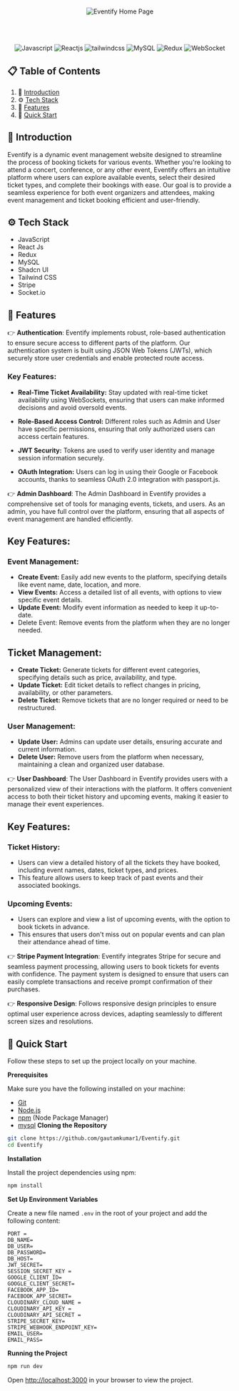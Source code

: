 
<div align="center">
<!-- Image of the heading -->
  <br />

    
  ![Eventify Home Page](https://github.com/user-attachments/assets/dde738a1-b5b7-4219-9ff5-91f623c473ac)

  <br/>
  <br/>



  <br />

  <div>
    <img src="https://img.shields.io/badge/javascript-%23323330.svg?style=for-the-badge&logo=javascript&logoColor=%23F7DF1E" alt="Javascript" />
    <img src="https://img.shields.io/badge/react-%2320232a.svg?style=for-the-badge&logo=react&logoColor=%2361DAFB" alt="Reactjs" />
    <img src="https://img.shields.io/badge/-Tailwind_CSS-black?style=for-the-badge&logoColor=white&logo=tailwindcss&color=06B6D4" alt="tailwindcss" />
    <img src="https://img.shields.io/badge/mysql-%2300f.svg?style=for-the-badge&logo=mysql&logoColor=white" alt="MySQL" />
    <img src="https://img.shields.io/badge/redux-%23593d88.svg?style=for-the-badge&logo=redux&logoColor=white" alt="Redux" />
    <img src="https://img.shields.io/badge/websocket-%23007dff.svg?style=for-the-badge&logo=websockets&logoColor=white" alt="WebSocket" />

  </div>

</div>

## 📋 <a name="table">Table of Contents</a>

1. 🤖 [Introduction](#introduction)
2. ⚙️ [Tech Stack](#tech-stack)
3. 🔋 [Features](#features)
4. 🤸 [Quick Start](#quick-start)

## <a name="introduction">🤖 Introduction</a>

Eventify is a dynamic event management website designed to streamline the process of booking tickets for various events. Whether you're looking to attend a concert, conference, or any other event, Eventify offers an intuitive platform where users can explore available events, select their desired ticket types, and complete their bookings with ease. Our goal is to provide a seamless experience for both event organizers and attendees, making event management and ticket booking efficient and user-friendly.
<!-- Tech Stack -->
## <a name="tech-stack">⚙️ Tech Stack</a>

- JavaScript
- React Js
- Redux
- MySQL
- Shadcn UI
- Tailwind CSS
- Stripe
- Socket.io
<!-- Features -->

## <a name="features">🔋 Features</a>


👉 **Authentication**: Eventify implements robust, role-based authentication to ensure secure access to different parts of the platform. Our authentication system is built using JSON Web Tokens (JWTs), which securely store user credentials and enable protected route access.

### Key Features:
- **Real-Time Ticket Availability:** Stay updated with real-time ticket availability using WebSockets, ensuring that users can make informed decisions and avoid oversold events.

- **Role-Based Access Control:** Different roles such as Admin and User have specific permissions, ensuring that only authorized users can access certain features.

- **JWT Security:** Tokens are used to verify user identity and manage session information securely.

- **OAuth Integration:** Users can log in using their Google or Facebook accounts, thanks to seamless OAuth 2.0 integration with passport.js.

👉 **Admin Dashboard**: The Admin Dashboard in Eventify provides a comprehensive set of tools for managing events, tickets, and users. As an admin, you have full control over the platform, ensuring that all aspects of event management are handled efficiently.

## Key Features:

### Event Management:

  - **Create Event:** Easily add new events to the platform, specifying details like event name, date, location, and more.
  - **View Events:** Access a detailed list of all events, with options to view specific event details.
  - **Update Event:** Modify event information as needed to keep it up-to-date.
  - Delete Event: Remove events from the platform when they are no longer needed.

## Ticket Management:

  - **Create Ticket:** Generate tickets for different event categories, specifying details such as price, availability, and type.
  - **Update Ticket:** Edit ticket details to reflect changes in pricing, availability, or other parameters.
  - **Delete Ticket:** Remove tickets that are no longer required or need to be restructured.

### User Management:

  - **Update User:** Admins can update user details, ensuring accurate and current information.
  - **Delete User:** Remove users from the platform when necessary, maintaining a clean and organized user database.

👉 **User Dashboard**: The User Dashboard in Eventify provides users with a personalized view of their interactions with the platform. It offers convenient access to both their ticket history and upcoming events, making it easier to manage their event experiences.

## Key Features:

### Ticket History:

  - Users can view a detailed history of all the tickets they have booked, including event names, dates, ticket types, and prices.
  - This feature allows users to keep track of past events and their associated bookings.

### Upcoming Events:

  - Users can explore and view a list of upcoming events, with the option to book tickets in advance.
  - This ensures that users don't miss out on popular events and can plan their attendance ahead of time.


👉 **Stripe Payment Integration**: Eventify integrates Stripe for secure and seamless payment processing, allowing users to book tickets for events with confidence. The payment system is designed to ensure that users can easily complete transactions and receive prompt confirmation of their purchases.


👉 **Responsive Design**: Follows responsive design principles to ensure optimal user experience across devices, adapting seamlessly to different screen sizes and resolutions.


## <a name="quick-start">🤸 Quick Start</a>

Follow these steps to set up the project locally on your machine.

**Prerequisites**

Make sure you have the following installed on your machine:

- [Git](https://git-scm.com/)
- [Node.js](https://nodejs.org/en)
- [npm](https://www.npmjs.com/) (Node Package Manager)
- [mysql](https://www.mysql.com/downloads/)
**Cloning the Repository**

```bash
git clone https://github.com/gautamkumar1/Eventify.git
cd Eventify
```

**Installation**

Install the project dependencies using npm:

```bash
npm install
```

**Set Up Environment Variables**

Create a new file named `.env` in the root of your project and add the following content:

```env
PORT = 
DB_NAME=
DB_USER=
DB_PASSWORD=
DB_HOST=
JWT_SECRET=
SESSION_SECRET_KEY = 
GOOGLE_CLIENT_ID=
GOOGLE_CLIENT_SECRET=
FACEBOOK_APP_ID=
FACEBOOK_APP_SECRET=
CLOUDINARY_CLOUD_NAME = 
CLOUDINARY_API_KEY = 
CLOUDINARY_API_SECRET = 
STRIPE_SECRET_KEY=
STRIPE_WEBHOOK_ENDPOINT_KEY=
EMAIL_USER=
EMAIL_PASS=
```

**Running the Project**

```bash
npm run dev
```
Open [http://localhost:3000](http://localhost:3000) in your browser to view the project.
